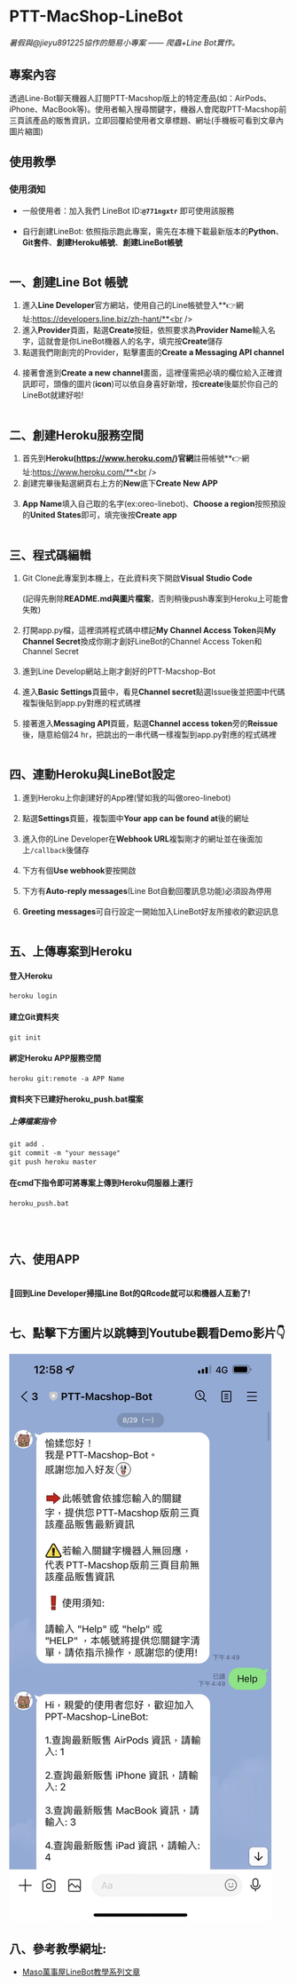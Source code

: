 # PTT-MacShop-LineBot

###### *暑假與@jieyu891225協作的簡易小專案 —— 爬蟲+Line Bot實作。*

## 專案內容
 透過Line-Bot聊天機器人訂閱PTT-Macshop版上的特定產品(如：AirPods、iPhone、MacBook等)。使用者輸入搜尋關鍵字，機器人會爬取PTT-Macshop前三頁該產品的販售資訊，立即回覆給使用者文章標題、網址(手機板可看到文章內圖片縮圖)

## 使用教學
### 使用須知
* 一般使用者：加入我們 LineBot ID:**```@771ngxtr```** 即可使用該服務<br /><br />
* 自行創建LineBot: 依照指示跑此專案，需先在本機下載最新版本的**Python**、**Git套件**、**創建Heroku帳號**、**創建LineBot帳號**<br /><br />

一、創建Line Bot 帳號
-------------
1. 進入**Line Developer**官方網站，使用自己的Line帳號登入**👉網址:https://developers.line.biz/zh-hant/**<br /><br />
2. 進入**Provider**頁面，點選**Create**按鈕，依照要求為**Provider Name**輸入名字，這就會是你LineBot機器人的名字，填完按**Create**儲存<br />
3. 點選我們剛創完的Provider，點擊畫面的**Create a Messaging API channel**<br /><br />
4. 接著會進到**Create a new channel**畫面，這裡僅需把必填的欄位給入正確資訊即可，頭像的圖片(**icon**)可以依自身喜好新增，按**create**後屬於你自己的LineBot就建好啦!<br /><br />

二、創建Heroku服務空間
-------------
1. 首先到**Heroku(https://www.heroku.com/)官網**註冊帳號**👉網址:https://www.heroku.com/**<br /><br />
2. 創建完畢後點選網頁右上方的**New**底下**Create New APP**<br /><br />
3. **App Name**填入自己取的名字(ex:oreo-linebot)、**Choose a region**按照預設的**United States**即可，填完後按**Create app**<br /><br />

三、程式碼編輯
-------------
1. Git Clone此專案到本機上，在此資料夾下開啟**Visual Studio Code**<br /><br />(記得先刪除**README.md與圖片檔案**，否則稍後push專案到Heroku上可能會失敗)<br /><br />
2. 打開app.py檔，這裡須將程式碼中標記**My Channel Access Token**與**My Channel Secret**換成你剛才創好LineBot的Channel Access Token和Channel Secret<br /><br />
3. 進到Line Develop網站上剛才創好的PTT-Macshop-Bot<br /><br />
4. 進入**Basic Settings**頁籤中，看見**Channel secret**點選Issue後並把圖中代碼複製後貼到app.py對應的程式碼裡<br /><br />
5. 接著進入**Messaging API**頁籤，點選**Channel access token**旁的**Reissue**後，隨意給個24 hr，把跳出的一串代碼一樣複製到app.py對應的程式碼裡<br /><br />

四、連動Heroku與LineBot設定
-------------
1. 進到Heroku上你創建好的App裡(譬如我的叫做oreo-linebot)<br /><br />
2. 點選**Settings**頁籤，複製圖中**Your app can be found at**後的網址<br /><br /> 
3. 進入你的Line Developer在**Webhook URL**複製剛才的網址並在後面加上```/callback```後儲存<br /><br />
4. 下方有個**Use webhook**要按開啟<br /><br />
5. 下方有**Auto-reply messages**(Line Bot自動回覆訊息功能)必須設為停用<br /><br />
6. **Greeting messages**可自行設定一開始加入LineBot好友所接收的歡迎訊息<br /><br />

五、上傳專案到Heroku
-------------
#### 登入Heroku
```
heroku login
```
#### 建立Git資料夾
```
git init
```
#### 綁定Heroku APP服務空間
```
heroku git:remote -a APP Name
```
#### 資料夾下已建好heroku_push.bat檔案
##### 上傳檔案指令
```
git add .
git commit -m "your message"
git push heroku master
```

#### 在cmd下指令即可將專案上傳到Heroku伺服器上運行
```
heroku_push.bat
```
<br /><br />

六、使用APP
-------------
#### <br />🎉回到Line Developer掃描Line Bot的QRcode就可以和機器人互動了!<br /><br />

七、點擊下方圖片以跳轉到Youtube觀看Demo影片👇
-------------
[![IMAGE ALT TEXT](https://github.com/Yu-Rou-Weng/PTT-MacShop-LineBot/blob/master/%E9%A0%90%E8%A6%BD.jpg)](https://youtu.be/BAt43ldx5pA "PTT-MacShop-LineBot成果展示")

八、參考教學網址:
-------------
* [Maso萬事屋LineBot教學系列文章](https://ithelp.ithome.com.tw/users/20121176/ironman/3023)
